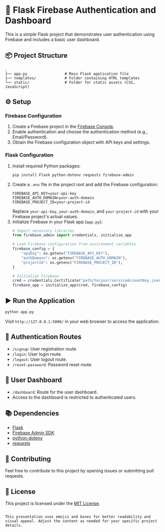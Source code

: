 

# 🚀 Flask Firebase Authentication and Dashboard

This is a simple Flask project that demonstrates user authentication using Firebase and includes a basic user dashboard.

## 📦 Project Structure
```
.
├── app.py                 # Main Flask application file
├── templates/             # Folder containing HTML templates
└── static/                # Folder for static assets (CSS, JavaScript)
```

## ⚙️ Setup

### Firebase Configuration

1. Create a Firebase project in the [Firebase Console](https://console.firebase.google.com/).
2. Enable authentication and choose the authentication method (e.g., Email/Password).
3. Obtain the Firebase configuration object with API keys and settings.

### Flask Configuration

1. Install required Python packages:
   ```bash
   pip install Flask python-dotenv requests firebase-admin
   ```
2. Create a `.env` file in the project root and add the Firebase configuration:
   ```env
   FIREBASE_API_KEY=your-api-key
   FIREBASE_AUTH_DOMAIN=your-auth-domain
   FIREBASE_PROJECT_ID=your-project-id
   ```
   Replace `your-api-key`, `your-auth-domain`, and `your-project-id` with your Firebase project's actual values.
3. Initialize Firebase in your Flask app (`app.py`):
   ```python
   # Import necessary libraries
   from firebase_admin import credentials, initialize_app

   # Load Firebase configuration from environment variables
   firebase_config = {
       "apiKey": os.getenv("FIREBASE_API_KEY"),
       "authDomain": os.getenv("FIREBASE_AUTH_DOMAIN"),
       "projectId": os.getenv("FIREBASE_PROJECT_ID"),
   }

   # Initialize Firebase
   cred = credentials.Certificate("path/to/your/serviceAccountKey.json")
   firebase_app = initialize_app(cred, firebase_config)
   ```

## ▶️ Run the Application

```bash
python app.py
```

Visit `http://127.0.0.1:5000/` in your web browser to access the application.

## 🚦 Authentication Routes

- `/signup`: User registration route.
- `/login`: User login route.
- `/logout`: User logout route.
- `/reset-password`: Password reset route.

## 🎉 User Dashboard

- `/dashboard`: Route for the user dashboard.
- Access to the dashboard is restricted to authenticated users.

## 📚 Dependencies

- [Flask](https://flask.palletsprojects.com/)
- [Firebase Admin SDK](https://firebase.google.com/docs/admin/setup)
- [python-dotenv](https://pypi.org/project/python-dotenv/)
- [requests](https://docs.python-requests.org/en/latest/)

## 🤝 Contributing

Feel free to contribute to this project by opening issues or submitting pull requests.

## 📄 License

This project is licensed under the [MIT License](LICENSE).
```

This presentation uses emojis and boxes for better readability and visual appeal. Adjust the content as needed for your specific project details.
